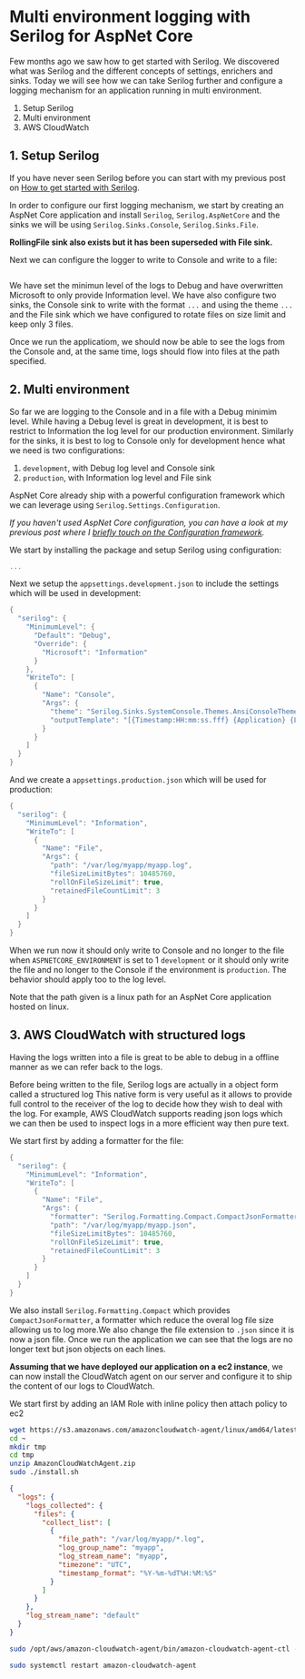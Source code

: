 # Multi environment logging with Serilog for AspNet Core

Few months ago we saw how to get started with Serilog. We discovered what was Serilog and the different concepts of settings, enrichers and sinks. Today we will see how we can take Serilog further and configure a logging mechanism for an application running in multi environment.

1. Setup Serilog
2. Multi environment
3. AWS CloudWatch

## 1. Setup Serilog

If you have never seen Serilog before you can start with my previous post on [How to get started with Serilog]().

In order to configure our first logging mechanism, we start by creating an AspNet Core application and install `Serilog`, `Serilog.AspNetCore` and the sinks we will be using `Serilog.Sinks.Console`, `Serilog.Sinks.File`.

__RollingFile sink also exists but it has been superseded with File sink.__

Next we can configure the logger to write to Console and write to a file:

```c#
```

We have set the minimun level of the logs to Debug and have overwritten Microsoft to only provide Information level.
We have also configure two sinks, the Console sink to write with the format `...` and using the theme `...` and the File sink which we have configured to rotate files on size limit and keep only 3 files.

Once we run the applicatiom, we should now be able to see the logs from the Console and, at the same time, logs should flow into files at the path specified.

## 2. Multi environment

So far we are logging to the Console and in a file with a Debug minimim level. While having a Debug level is great in development, it is best to restrict to Information the log level for our production environment. Similarly for the sinks, it is best to log to Console only for development hence what we need is two configurations:

1. `development`, with Debug log level and Console sink
2. `production`, with Information log level and File sink

AspNet Core already ship with a powerful configuration framework which we can leverage using `Serilog.Settings.Configuration`.

_If you haven't used AspNet Core configuration, you can have a look at my previous post where I [briefly touch on the Configuration framework]()._

We start by installing the package and setup Serilog using configuration:

```c#
...
```

Next we setup the `appsettings.development.json` to include the settings which will be used in development:

```c#
{
  "serilog": {
    "MinimumLevel": {
      "Default": "Debug",
      "Override": {
        "Microsoft": "Information"
      }
    },
    "WriteTo": [
      {
        "Name": "Console",
        "Args": {
          "theme": "Serilog.Sinks.SystemConsole.Themes.AnsiConsoleTheme::Code, Serilog.Sinks.Console",
          "outputTemplate": "[{Timestamp:HH:mm:ss.fff} {Application} {Level:u3}][{RequestId}] {SourceContext}: {Message:lj}{NewLine}{Exception}"
        }
      }
    ]
  }
}
```

And we create a `appsettings.production.json` which will be used for production:

```c#
{
  "serilog": {
    "MinimumLevel": "Information",
    "WriteTo": [
      {
        "Name": "File",
        "Args": {
          "path": "/var/log/myapp/myapp.log",
          "fileSizeLimitBytes": 10485760,
          "rollOnFileSizeLimit": true,
          "retainedFileCountLimit": 3
        }
      }
    ]
  }
}
```

When we run now it should only write to Console and no longer to the file when `ASPNETCORE_ENVIRONMENT` is set to 1
`development` or it should only write the file and no longer to the Console if the environment is `production`. The behavior should apply too to the log level.

Note that the path given is a linux path for an AspNet Core application hosted on linux.

## 3. AWS CloudWatch with structured logs

Having the logs written into a file is great to be able to debug in a offline manner as we can refer back to the logs.

Before being written to the file, Serilog logs are actually in a object form called a structured log
This native form is very useful as it allows to provide full control to the receiver of the log to decide how they wish to deal with the log. For example, AWS CloudWatch supports reading json logs which we can then be used to inspect logs in a more efficient way then pure text.

We start first by adding a formatter for the file:

```c#
{
  "serilog": {
    "MinimumLevel": "Information",
    "WriteTo": [
      {
        "Name": "File",
        "Args": {
          "formatter": "Serilog.Formatting.Compact.CompactJsonFormatter, Serilog.Formatting.Compact",
          "path": "/var/log/myapp/myapp.json",
          "fileSizeLimitBytes": 10485760,
          "rollOnFileSizeLimit": true,
          "retainedFileCountLimit": 3
        }
      }
    ]
  }
}
```

We also install `Serilog.Formatting.Compact` which provides `CompactJsonFormatter`, a formatter which reduce the overal log file size allowing us to log more.We also change the file extension to `.json` since it is now a json file.
Once we run the application we can see that the logs are no longer text but json objects on each lines.

__Assuming that we have deployed our application on a ec2 instance__, we can now install the CloudWatch agent on our server and configure it to ship the content of our logs to CloudWatch.

We start first by adding an IAM Role with inline policy then attach policy to ec2

```sh
wget https://s3.amazonaws.com/amazoncloudwatch-agent/linux/amd64/latest/AmazonCloudWatchAgent.zip
cd ~
mkdir tmp
cd tmp
unzip AmazonCloudWatchAgent.zip
sudo ./install.sh
```

```json
{
  "logs": {
    "logs_collected": {
      "files": {
        "collect_list": [
          {
            "file_path": "/var/log/myapp/*.log",
            "log_group_name": "myapp",
            "log_stream_name": "myapp",
            "timezone": "UTC",
            "timestamp_format": "%Y-%m-%dT%H:%M:%S"
          }
        ]
      }
    },
    "log_stream_name": "default"
  }
}
```

```sh
sudo /opt/aws/amazon-cloudwatch-agent/bin/amazon-cloudwatch-agent-ctl -a fetch-config -m ec2 -c file:/opt/aws/amazon-cloudwatch-agent/etc/config.json -s
```

```sh
sudo systemctl restart amazon-cloudwatch-agent
```